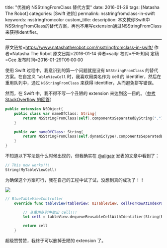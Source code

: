 title: "优雅的 NSStringFromClass 替代方案"
date: 2016-01-29
tags: [Natasha The Robot]
categories: [Swift 进阶]
permalink: nsstringfromclass-in-swift
keywords: nsstringfromcolor
custom_title: 
description: 本文教你Swift中NSStringFromClass的替代方案，再也不用写extension通过NSStringFromClass来获得identifier。

---
原文链接=https://www.natashatherobot.com/nsstringfromclass-in-swift/
作者=Natasha The Robot
原文日期=2016-01-14
译者=saitjr
校对=千叶知风
定稿=Cee
发布时间=2016-01-29T09:00:00

<!--此处开始正文-->

使用 Swift 过程中，我意识到的第一个问题就是没有 `NSStringFromClass` 的替代方案。在自定义 `TableViewCell` 时，我喜欢用类名作为 cell 的 identifier，然后在重用队列中，通过 `NSStringFromClass` 来获得 identifier，从而避免拼写错误。

然而，在 Swift 中，我不得不写一个丑陋的 extension 来达到这一目的。（[参考 StackOverflow 的回答](http://stackoverflow.com/questions/24107658/get-a-user-readable-version-of-the-class-name-in-swift-in-objc-nsstringfromclas)）
<!--more-->

```swift
public extension NSObject{
    public class var nameOfClass: String{
        return NSStringFromClass(self).componentsSeparatedByString(".").last!
    }

    public var nameOfClass: String{
        return NSStringFromClass(self.dynamicType).componentsSeparatedByString(".").last!
    }
}
```

不知道以下写法是什么时候出现的，但我确实在 [@aligatr](http://alisoftware.github.io/swift/generics/2016/01/06/generic-tableviewcells/) 发表的文章中看到了：

``` swift
// This now works!!!
String(MyTableViewCell)
```

为确保这个方案可行，我在自己的工程中试了试，没想到真的成功了！！

![](https://www.natashatherobot.com/wp-content/uploads/Screen-Shot-2016-01-15-at-9.12.02-AM.png)

``` swift
// BlueTableViewController
    override func tableView(tableView: UITableView, cellForRowAtIndexPath indexPath: NSIndexPath) -> UITableViewCell {

        // 从重用队列中取出 cell!!!
        let cell = tableView.dequeueReusableCellWithIdentifier(String(BlueTableViewCell), forIndexPath: indexPath)

        return cell
    }
```

超级赞赞赞，我终于可以删掉丑陋的 extension 了。